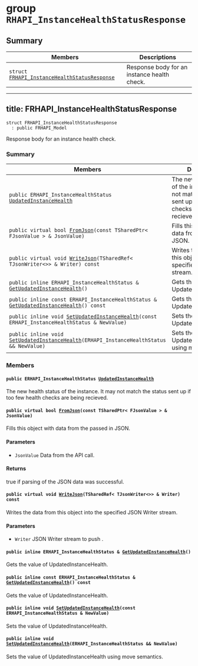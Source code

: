 # group `RHAPI_InstanceHealthStatusResponse` <a id="group__RHAPI__InstanceHealthStatusResponse"></a>

## Summary

 Members                        | Descriptions                                
--------------------------------|---------------------------------------------
`struct `[`FRHAPI_InstanceHealthStatusResponse`](#structFRHAPI__InstanceHealthStatusResponse) | Response body for an instance health check.

---
title: FRHAPI_InstanceHealthStatusResponse
---

```
struct FRHAPI_InstanceHealthStatusResponse
  : public FRHAPI_Model
```

Response body for an instance health check.

### Summary

 Members                        | Descriptions                                
--------------------------------|---------------------------------------------
`public ERHAPI_InstanceHealthStatus `[`UpdatedInstanceHealth`](#structFRHAPI__InstanceHealthStatusResponse_1a5353d047babab8d0085993f33d3a82a8) | The new health status of the instance. It may not match the status sent up if too few health checks are being recieved.
`public virtual bool `[`FromJson`](#structFRHAPI__InstanceHealthStatusResponse_1aa9bca781bf2f7fd6288cd95951e41b09)`(const TSharedPtr< FJsonValue > & JsonValue)` | Fills this object with data from the passed in JSON.
`public virtual void `[`WriteJson`](#structFRHAPI__InstanceHealthStatusResponse_1aa5be70cb0700483aaa90c635f5959d2e)`(TSharedRef< TJsonWriter<>> & Writer) const` | Writes the data from this object into the specified JSON Writer stream.
`public inline ERHAPI_InstanceHealthStatus & `[`GetUpdatedInstanceHealth`](#structFRHAPI__InstanceHealthStatusResponse_1ac26b0bbfd237bdadd4ed172c543030d0)`()` | Gets the value of UpdatedInstanceHealth.
`public inline const ERHAPI_InstanceHealthStatus & `[`GetUpdatedInstanceHealth`](#structFRHAPI__InstanceHealthStatusResponse_1a5ce08ac2c8e4fb15ac43a8ff6f15f258)`() const` | Gets the value of UpdatedInstanceHealth.
`public inline void `[`SetUpdatedInstanceHealth`](#structFRHAPI__InstanceHealthStatusResponse_1a1aab0cbab929fa9f5e0c145da6fd548d)`(const ERHAPI_InstanceHealthStatus & NewValue)` | Sets the value of UpdatedInstanceHealth.
`public inline void `[`SetUpdatedInstanceHealth`](#structFRHAPI__InstanceHealthStatusResponse_1a84859652c802d388f561584fbf90f160)`(ERHAPI_InstanceHealthStatus && NewValue)` | Sets the value of UpdatedInstanceHealth using move semantics.

### Members

#### `public ERHAPI_InstanceHealthStatus `[`UpdatedInstanceHealth`](#structFRHAPI__InstanceHealthStatusResponse_1a5353d047babab8d0085993f33d3a82a8) <a id="structFRHAPI__InstanceHealthStatusResponse_1a5353d047babab8d0085993f33d3a82a8"></a>

The new health status of the instance. It may not match the status sent up if too few health checks are being recieved.

#### `public virtual bool `[`FromJson`](#structFRHAPI__InstanceHealthStatusResponse_1aa9bca781bf2f7fd6288cd95951e41b09)`(const TSharedPtr< FJsonValue > & JsonValue)` <a id="structFRHAPI__InstanceHealthStatusResponse_1aa9bca781bf2f7fd6288cd95951e41b09"></a>

Fills this object with data from the passed in JSON.

#### Parameters
* `JsonValue` Data from the API call.

#### Returns
true if parsing of the JSON data was successful.

#### `public virtual void `[`WriteJson`](#structFRHAPI__InstanceHealthStatusResponse_1aa5be70cb0700483aaa90c635f5959d2e)`(TSharedRef< TJsonWriter<>> & Writer) const` <a id="structFRHAPI__InstanceHealthStatusResponse_1aa5be70cb0700483aaa90c635f5959d2e"></a>

Writes the data from this object into the specified JSON Writer stream.

#### Parameters
* `Writer` JSON Writer stream to push .

#### `public inline ERHAPI_InstanceHealthStatus & `[`GetUpdatedInstanceHealth`](#structFRHAPI__InstanceHealthStatusResponse_1ac26b0bbfd237bdadd4ed172c543030d0)`()` <a id="structFRHAPI__InstanceHealthStatusResponse_1ac26b0bbfd237bdadd4ed172c543030d0"></a>

Gets the value of UpdatedInstanceHealth.

#### `public inline const ERHAPI_InstanceHealthStatus & `[`GetUpdatedInstanceHealth`](#structFRHAPI__InstanceHealthStatusResponse_1a5ce08ac2c8e4fb15ac43a8ff6f15f258)`() const` <a id="structFRHAPI__InstanceHealthStatusResponse_1a5ce08ac2c8e4fb15ac43a8ff6f15f258"></a>

Gets the value of UpdatedInstanceHealth.

#### `public inline void `[`SetUpdatedInstanceHealth`](#structFRHAPI__InstanceHealthStatusResponse_1a1aab0cbab929fa9f5e0c145da6fd548d)`(const ERHAPI_InstanceHealthStatus & NewValue)` <a id="structFRHAPI__InstanceHealthStatusResponse_1a1aab0cbab929fa9f5e0c145da6fd548d"></a>

Sets the value of UpdatedInstanceHealth.

#### `public inline void `[`SetUpdatedInstanceHealth`](#structFRHAPI__InstanceHealthStatusResponse_1a84859652c802d388f561584fbf90f160)`(ERHAPI_InstanceHealthStatus && NewValue)` <a id="structFRHAPI__InstanceHealthStatusResponse_1a84859652c802d388f561584fbf90f160"></a>

Sets the value of UpdatedInstanceHealth using move semantics.

